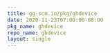 ```yaml
---
title: gg-scm.io/pkg/ghdevice
date: 2020-11-23T07:00:00-08:00
pkg_name: ghdevice
repo_name: ghdevice
layout: single
---
```


